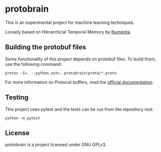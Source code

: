 # protobrain
This is an experimental project for machine learning techniques.

Loosely based on Hierarchical Temporal Memory by [Numenta](http://numenta.org/).

## Building the protobuf files
Some functionality of this project depends on protobuf files. To build them, use the following command:
```
protoc -I=. --python_out=. protobrain/proto/*.proto
```

For more information on Protocol buffers, read the [official documentation](https://developers.google.com/protocol-buffers/).

## Testing
This project uses pytest and the tests can be run from the repository root.
```
python -m pytest
```

## License
protobrain is a project licensed under GNU GPLv3.
